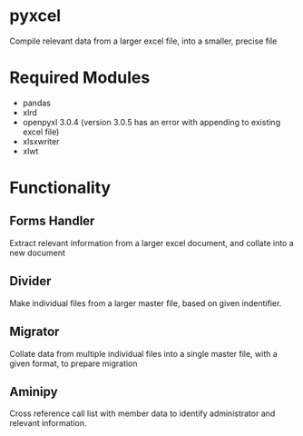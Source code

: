 # pyxcel
Compile relevant data from a larger excel file, into a smaller, precise file


# Required Modules

- pandas
- xlrd
- openpyxl 3.0.4 (version 3.0.5 has an error with appending to existing excel file)
- xlsxwriter
- xlwt

# Functionality
## Forms Handler
Extract relevant information from a larger excel document, and collate into a new document

## Divider
Make individual files from a larger master file, based on given indentifier.

## Migrator
Collate data from multiple individual files into a single master file, with a given format, to prepare migration

## Aminipy
Cross reference call list with member data to identify administrator and relevant information.